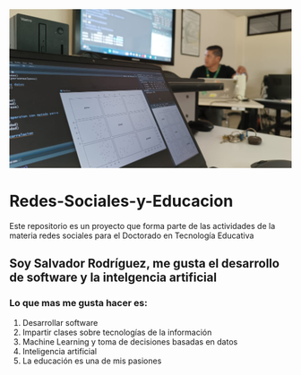 <img src="PerfilFB.jpg">

# Redes-Sociales-y-Educacion
Este repositorio es un proyecto que forma parte de las actividades de la materia redes sociales para el Doctorado en Tecnología Educativa

## Soy Salvador Rodríguez, me gusta el desarrollo de software y la intelgencia artificial

### Lo que mas me gusta hacer es:

1. Desarrollar software
2. Impartir clases sobre tecnologías de la información
3. Machine Learning y toma de decisiones basadas en datos
4. Inteligencia artificial
5. La educación es una de mis pasiones

